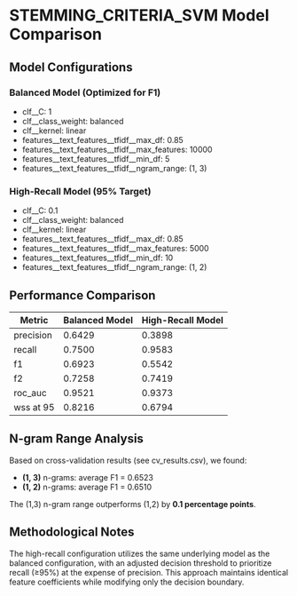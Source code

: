 # STEMMING_CRITERIA_SVM Model Comparison

## Model Configurations

### Balanced Model (Optimized for F1)
- clf__C: 1
- clf__class_weight: balanced
- clf__kernel: linear
- features__text_features__tfidf__max_df: 0.85
- features__text_features__tfidf__max_features: 10000
- features__text_features__tfidf__min_df: 5
- features__text_features__tfidf__ngram_range: (1, 3)

### High-Recall Model (95% Target)
- clf__C: 0.1
- clf__class_weight: balanced
- clf__kernel: linear
- features__text_features__tfidf__max_df: 0.85
- features__text_features__tfidf__max_features: 5000
- features__text_features__tfidf__min_df: 10
- features__text_features__tfidf__ngram_range: (1, 2)

## Performance Comparison

| Metric | Balanced Model | High-Recall Model |
|--------|---------------|-------------------|
| precision | 0.6429 | 0.3898 |
| recall | 0.7500 | 0.9583 |
| f1 | 0.6923 | 0.5542 |
| f2 | 0.7258 | 0.7419 |
| roc_auc | 0.9521 | 0.9373 |
| wss at 95 | 0.8216 | 0.6794 |

## N-gram Range Analysis

Based on cross-validation results (see cv_results.csv), we found:

- **(1, 3)** n-grams: average F1 = 0.6523
- **(1, 2)** n-grams: average F1 = 0.6510

The (1,3) n-gram range outperforms (1,2) by **0.1 percentage points**.

## Methodological Notes

The high-recall configuration utilizes the same underlying model as the balanced configuration, with an adjusted decision threshold to prioritize recall (≥95%) at the expense of precision. This approach maintains identical feature coefficients while modifying only the decision boundary.
